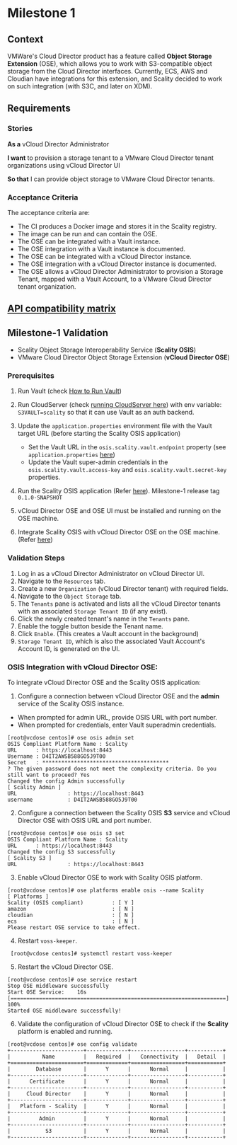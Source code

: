 # Milestone 1

## Context

VMWare's Cloud Director product has a feature called **Object Storage
Extension** (OSE), which allows you to work with S3-compatible object storage
from the Cloud Director interfaces. Currently, ECS, AWS and Cloudian have
integrations for this extension, and Scality decided to work on such integration
(with S3C, and later on XDM).

## Requirements

### Stories

**As a** vCloud Director Administrator

**I want** to provision a storage tenant to a VMware Cloud Director tenant
organizations using vCloud Director UI

**So that** I can provide object storage to VMware Cloud Director tenants.

### Acceptance Criteria

The acceptance criteria are:

- The CI produces a Docker image and stores it in the Scality registry.
- The image can be run and can contain the OSE.
- The OSE can be integrated with a Vault instance.
- The OSE integration with a Vault instance is documented.
- The OSE can be integrated with a vCloud Director instance.
- The OSE integration with a vCloud Director instance is documented.
- The OSE allows a vCloud Director Administrator to provision a
  Storage Tenant, mapped with a Vault Account, to a VMware Cloud Director
  tenant organization.

## [API compatibility matrix](api-compatibility-matrix.md)

## Milestone-1 Validation

* Scality Object Storage Interoperability Service (**Scality OSIS**)
* VMware Cloud Director Object Storage Extension (**vCloud Director OSE**)

### Prerequisites

1. Run Vault (check [How to Run Vault](https://github.com/scality/Vault/blob/development/7.10/TESTING.md#how-to-run-1))

1. Run CloudServer (check [running CloudServer here](https://github.com/scality/cloudserver/tree/development/7.10#installation)) with env variable: `S3VAULT=scality` so that it can use Vault as an auth backend.

1. Update the `application.properties` environment file with the Vault target URL (before starting the Scality OSIS application)
    * Set the Vault URL in the `osis.scality.vault.endpoint` property (see `application.properties` [here](../src/main/resources/application.properties))
    * Update the Vault super-admin credentials in the `osis.scality.vault.access-key` and `osis.scality.vault.secret-key` properties.

1. Run the Scality OSIS application (Refer [here](../README.md#running-the-application)). Milestone-1 release tag `0.1.0-SNAPSHOT`

1. vCloud Director OSE and OSE UI must be installed and running on the OSE machine.

1. Integrate Scality OSIS with vCloud Director OSE on the OSE machine. (Refer [here](#OSIS-integration-with-vCloud-Director-OSE))

### Validation Steps

1. Log in as a vCloud Director Administrator on vCloud Director UI.
1. Navigate to the `Resources` tab.
1. Create a new `Organization` (vCloud Director tenant) with required fields.
1. Navigate to the `Object Storage` tab.
1. The `Tenants` pane is activated and lists all the vCloud Director tenants with an associated `Storage Tenant ID` (if any exist).
1. Click the newly created tenant's name in the `Tenants` pane.
1. Enable the toggle button beside the Tenant name.
1. Click `Enable`. (This creates a Vault account in the background)
1. `Storage Tenant ID`, which is also the associated Vault Account's Account ID, is generated on the UI.

### OSIS Integration with vCloud Director OSE:

To integrate vCloud Director OSE and the Scality OSIS application:

1. Configure a connection between vCloud Director OSE and the **admin** service of the Scality OSIS instance.
  * When prompted for admin URL, provide OSIS URL with port number.
  * When prompted for credentials, enter Vault superadmin credentials.
  
```shell
[root@vcdose centos]# ose osis admin set
OSIS Compliant Platform Name : Scality
URL      : https://localhost:8443
Username : D4IT2AWSB588GO5J9T00
Secret   : ****************************************
? The given password does not meet the complexity criteria. Do you still want to proceed? Yes
Changed the config Admin successfully
[ Scality Admin ]
URL                : https://localhost:8443
username           : D4IT2AWSB588GO5J9T00
```
2. Configure a connection between the Scality OSIS **S3** service and vCloud Director OSE with OSIS URL and port number.
```shell
[root@vcdose centos]# ose osis s3 set
OSIS Compliant Platform Name : Scality
URL      : https://localhost:8443
Changed the config S3 successfully
[ Scality S3 ]
URL                : https://localhost:8443
```
3. Enable vCloud Director OSE to work with Scality OSIS platform.
```shell
[root@vcdose centos]# ose platforms enable osis --name Scality
[ Platforms ]
Scality (OSIS compliant)         : [ Y ]
amazon                           : [ N ]
cloudian                         : [ N ]
ecs                              : [ N ]
Please restart OSE service to take effect.
```
4. Restart `voss-keeper`.
```shell  
 [root@vcdose centos]# systemctl restart voss-keeper 
```
5. Restart the vCloud Director OSE.
```shell
[root@vcdose centos]# ose service restart
Stop OSE middleware successfully
Start OSE Service:    16s [====================================================================] 100%
Started OSE middleware successfully!
```
6. Validate the configuration of vCloud Director OSE to check if the **Scality** platform is enabled and running.
```shell
[root@vcdose centos]# ose config validate
+-----------------------+-------------+-----------------+-----------+
|          Name         |   Required  |   Connectivity  |   Detail  |
+=======================+=============+=================+===========+
|        Database       |      Y      |      Normal     |           |
+-----------------------+-------------+-----------------+-----------+
|      Certificate      |      Y      |      Normal     |           |
+-----------------------+-------------+-----------------+-----------+
|     Cloud Director    |      Y      |      Normal     |           |
+-----------------------+-------------+-----------------+-----------+
|   Platform - Scality  |      Y      |      Normal     |           |
+-----------------------+-------------+-----------------+-----------+
|         Admin         |      Y      |      Normal     |           |
+-----------------------+-------------+-----------------+-----------+
|           S3          |      Y      |      Normal     |           |
+-----------------------+-------------+-----------------+-----------+
```
